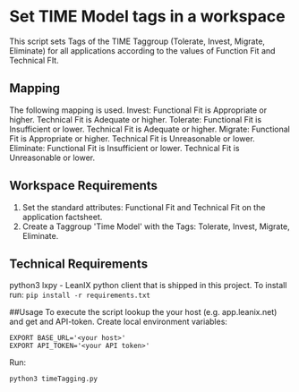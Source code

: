 # Set TIME Model tags in a workspace

This script sets Tags of the TIME Taggroup (Tolerate, Invest, Migrate, Eliminate) for all applications according to the values of Function Fit and Technical FIt. 

## Mapping 
The following mapping is used.
Invest: Functional Fit is Appropriate or higher. Technical Fit is Adequate or higher. 
Tolerate: Functional Fit is Insufficient or lower. Technical Fit is Adequate or higher. 
Migrate: Functional Fit is Appropriate or higher. Technical Fit is Unreasonable or lower. 
Eliminate: Functional Fit is Insufficient or lower. Technical Fit is Unreasonable or lower.

## Workspace Requirements
1. Set the standard attributes: Functional Fit and Technical Fit on the application factsheet.
2. Create a Taggroup 'Time Model' with the Tags: Tolerate, Invest, Migrate, Eliminate.

## Technical Requirements
python3 
lxpy - LeanIX python client that is shipped in this project. To install run:
```pip install -r requirements.txt```

##Usage
To execute the script lookup the your host (e.g. app.leanix.net) and get and API-token.
Create local environment variables:
```
EXPORT BASE_URL='<your host>'
EXPORT API_TOKEN='<your API token>'
```

Run:
```
python3 timeTagging.py
```